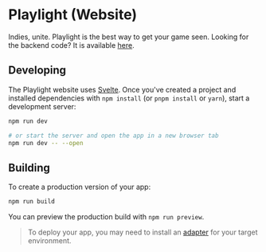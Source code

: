 # Playlight (Website)
Indies, unite. Playlight is the best way to get your game seen.
Looking for the backend code? It is available [here](https://github.com/therealPaulPlay/Playlight-Backend).

## Developing

The Playlight website uses [Svelte](https://svelte.dev).
Once you've created a project and installed dependencies with `npm install` (or `pnpm install` or `yarn`), start a development server:

```bash
npm run dev

# or start the server and open the app in a new browser tab
npm run dev -- --open
```

## Building

To create a production version of your app:

```bash
npm run build
```

You can preview the production build with `npm run preview`.

> To deploy your app, you may need to install an [adapter](https://svelte.dev/docs/kit/adapters) for your target environment.
